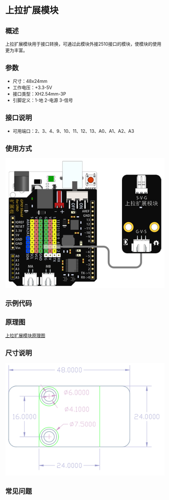 # 上拉扩展模块

## 概述

上拉扩展模块用于接口转换，可通过此模块外接2510接口的模块，使模块的使用更为丰富。

## 参数

* 尺寸：48x24mm
* 工作电压：+3.3-5V
* 接口类型：XH2.54mm-3P
* 引脚定义：1-地 2-电源 3-信号

## 接口说明

* 可用端口：2、3、4、9、10、11、12、13、A0、A1、A2、A3

## 使用方式

![](../../.gitbook/assets/arduino-23.png)

## 示例代码

## 原理图

[上拉扩展模块原理图](https://github.com/Haohaodada-official/docs/blob/master/jiao-xue-chan-pin/pdf/yuan-li-tu/上拉扩展模块.pdf)

## 尺寸说明

![](../../.gitbook/assets/arduino-01.png)

## 常见问题

